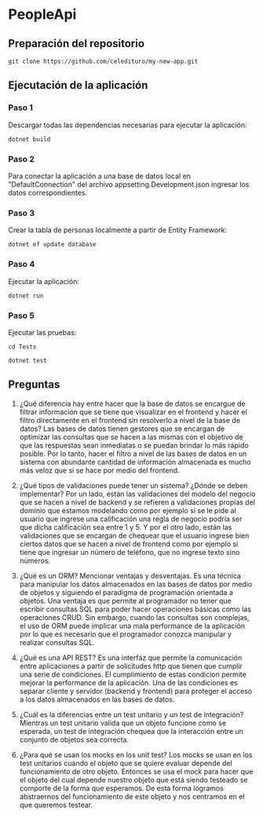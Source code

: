 # PeopleApi

## Preparación del repositorio
```
git clone https://github.com/celedituro/my-new-app.git
```

## Ejecutación de la aplicación
### Paso 1 ### 
Descargar todas las dependencias necesarias para ejecutar la aplicación:
```
dotnet build
```

### Paso 2 ### 
Para conectar la aplicación a una base de datos local en "DefaultConnection" del archivo appsetting.Development.json ingresar los datos correspondientes.

### Paso 3 ### 
Crear la tabla de personas localmente a partir de Entity Framework:
```
dotnet ef update database
```

### Paso 4 ### 
Ejecutar la aplicación:
```
dotnet run
```

### Paso 5 ### 
Ejecutar las pruebas:
```
cd Tests
```
```
dotnet test
```
## Preguntas
1. ¿Qué diferencia hay entre hacer que la base de datos se encargue de filtrar información que se tiene que visualizar en el frontend y hacer el filtro directamente en el frontend sin resolverlo a nivel de la base de datos? Las bases de datos tienen gestores que se encargan de optimizar las consultas que se hacen a las mismas con el objetivo de que las respuestas sean inmediatas o se puedan brindar lo más rápido posible. Por lo tanto, hacer el filtro a nivel de las bases de datos en un sistema con abundante cantidad de información almacenada es mucho más veloz que si se hace por medio del frontend.

2. ¿Qué tipos de validaciones puede tener un sistema? ¿Dónde se deben implementar? Por un lado, están las validaciones del modelo del negocio que se hacen a nivel de backend y se refieren a validaciones propias del dominio que estamos modelando como por ejemplo si se le pide al usuario que ingrese una calificación una regla de negocio podría ser que dicha calificación sea entre 1 y 5. Y por el otro lado, están las validaciones que se encargan de chequear que el usuario ingrese bien ciertos datos que se hacen a nivel de frontend como por ejemplo si tiene que ingresar un número de teléfono, que no ingrese texto sino números.

3. ¿Qué es un ORM? Mencionar ventajas y desventajas. Es una técnica para manipular los datos almacenados en las bases de datos por medio de objetos y siguiendo el paradigma de programación orientada a objetos. Una ventaja es que permite al programador no tener que escribir consultas SQL para poder hacer operaciones básicas como las operaciones CRUD. Sin embargo, cuando las consultas son complejas, el uso de ORM puede implicar una mala performance de la aplicación por lo que es necesario que el programador conozca manipular y realizar consultas SQL.
   
4. ¿Qué es una API REST? Es una interfaz que permite la comunicación entre aplicaciones a partir de solicitudes http que tienen que cumplir una serie de condiciones. El cumplimiento de estas condicion permite mejorar la performance de la aplicación. Una de las condiciones es  separar cliente y servidor (backend y frontend) para proteger el acceso a los datos almacenados en las bases de datos.

5. ¿Cuál es la diferencias entre un test unitario y un test de integración? Mientras un test unitario valida que un objeto funcione como se esperada, un test de integración chequea que la interacción entre un conjunto de objetos sea correcta.

6. ¿Para qué se usan los mocks en los unit test? Los mocks se usan en los test unitarios cuando el objeto que se quiere evaluar depende del funcionamiento de otro objeto. Entonces se usa el mock para hacer que el objeto del cual depende nuestro objeto que está siendo testeado se comporte de la forma que esperamos. De esta forma logramos abstraernos del funcionamiento de este objeto y nos centramos en el que queremos testear.
